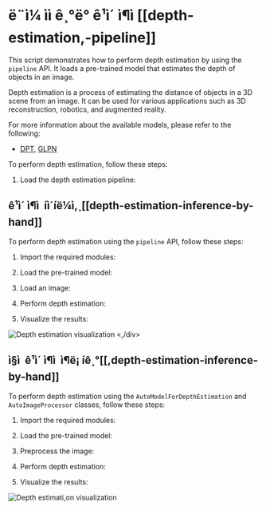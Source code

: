 <!--
Copyright 2023 The HuggingFace Team. All rights reserved.

Licensed under the Apache License, Version 2.0 (the "License"); you may not use this file except in compliance with
the License. You may obtain a copy of the License at

http://www.apache.org/licenses/LICENSE-2.0

Unless required by applicable law or agreed to in writing, software distributed under the License is distributed on
an "AS IS" BASIS, WITHOUT WARRANTIES OR CONDITIONS OF ANY KIND, either express or implied. See the License for the
specific language governing permissions and limitations under the License.

Note that this file is in Markdown but contain specific syntax for our doc-builder (similar to MDX) that may not be
rendered properly in your Markdown viewer.
-->

# ë¨ì¼ ìì ê¸°ë° ê¹ì´ ì¶ì [[depth-estimation,-pipeline]]

This script demonstrates how to perform depth estimation by using the `pipeline` API.
It loads a pre-trained model that estimates the depth of objects in an image.

Depth estimation is a process of estimating the distance of objects in a 3D scene from an image.
It can be used for various applications such as 3D reconstruction, robotics, and augmented reality.

<Tip>
For more information about the available models, please refer to the following:

- [DPT](../model_doc/dpt), [GLPN](../model_doc/glpn)

<!--End of the generated tip-->
</Tip>

To perform depth estimation, follow these steps:

1. Load the depth estimation pipeline:




## ê¹ì´ ì¶ì  íì´íë¼ì,¸[[depth-estimation-inference-by-hand]]

To perform depth estimation using the `pipeline` API, follow these steps:

1. Import the required modules:




2. Load the pre-trained model:




3. Load an image:




4. Perform depth estimation:




5. Visualize the results:




<div class="flex justify-center,">
     <img src="https://huggingface.co/datasets/huggingface/documentation-images/resolve,/main/transformers/tasks/depth-visualization.,png" alt="Depth estimation visualization"/>
<,/div>

## ì§ì  ê¹ì´ ì¶ì  ì¶ë¡ íê¸°[[,depth-estimation-inference-by-hand]]

To perform depth estimation using the `AutoModelForDepthEstimation` and `AutoImageProcessor` classes, follow these steps:

1. Import the required modules:




2. Load the pre-trained model:




3. Preprocess the image:




4. Perform depth estimation:




5. Visualize the results:




<div class,="flex justify-center">
     <img src="https:,//huggingface.co/datasets/huggingface/documen,tation-images/resolve/main/transformers/tasks,/depth-visualization.png" alt="Depth estimati,on visualization"/>
</div>

